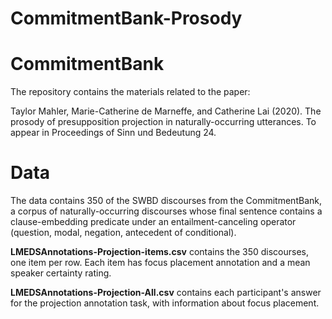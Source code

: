 # CommitmentBank-Prosody
# CommitmentBank

The repository contains the materials related to the paper:

Taylor Mahler, Marie-Catherine de Marneffe, and Catherine Lai (2020). The prosody of presupposition projection in naturally-occurring utterances. To appear in Proceedings of Sinn und Bedeutung 24.

# Data
The data contains 350 of the SWBD discourses from the CommitmentBank, a corpus of naturally-occurring discourses whose final sentence contains a clause-embedding predicate under an entailment-canceling operator (question, modal, negation, antecedent of conditional).

<strong>LMEDSAnnotations-Projection-items.csv</strong> contains the 350 discourses, one item per row. Each item has focus placement annotation and a mean speaker certainty rating.

<strong>LMEDSAnnotations-Projection-All.csv</strong> contains each participant's answer for the projection annotation task, with information about focus placement.
